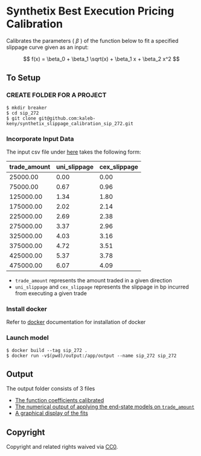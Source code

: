 # Synthetix Best Execution Pricing Calibration
 Calibrates the parameters ( $\beta$ ) of the function below to fit a specified slippage curve given as an input:

$$
f(x) = \beta_0 + \beta_1 \sqrt(x) + \beta_1 x + \beta_2 x^2
$$


## To Setup

### CREATE FOLDER FOR A PROJECT
```
$ mkdir breaker
$ cd sip_272
$ git clone git@github.com:kaleb-keny/synthetix_slippage_calibration_sip_272.git
```

### Incorporate Input Data

The input csv file under [here](https://github.com/kaleb-keny/synthetix_slippage_calibration_sip_272/tree/main/input) takes the following form:

| trade_amount 	| uni_slippage 	| cex_slippage 	|
|--------------	|--------------	|--------------	|
| 25000.00     	| 0.00         	| 0.00         	|
| 75000.00     	| 0.67         	| 0.96         	|
| 125000.00    	| 1.34         	| 1.80         	|
| 175000.00    	| 2.02         	| 2.14         	|
| 225000.00    	| 2.69         	| 2.38         	|
| 275000.00    	| 3.37         	| 2.96         	|
| 325000.00    	| 4.03         	| 3.16         	|
| 375000.00    	| 4.72         	| 3.51         	|
| 425000.00    	| 5.37         	| 3.78         	|
| 475000.00    	| 6.07         	| 4.09         	|

- `trade_amount` represents the amount traded in a given direction
- `uni_slippage` and `cex_slippage` represents the slippage in bp incurred from executing a given trade

### Install docker
Refer to [docker](https://docs.docker.com/get-docker/) documentation for installation of docker

### Launch model
```
$ docker build --tag sip_272 .
$ docker run -v$(pwd)/output:/app/output --name sip_272 sip_272
```

## Output
The output folder consists of 3 files
- [The function coefficients calibrated](https://github.com/kaleb-keny/synthetix_slippage_calibration_sip_272/blob/main/output/model.json)
- [The numerical output of applying the end-state models on `trade_amount`](https://github.com/kaleb-keny/synthetix_slippage_calibration_sip_272/blob/main/output/model_slippage.csv)
- [A graphical display of the fits](https://github.com/kaleb-keny/synthetix_slippage_calibration_sip_272/blob/main/output/slippage.jpeg)


## Copyright

Copyright and related rights waived via [CC0](https://creativecommons.org/publicdomain/zero/1.0/).